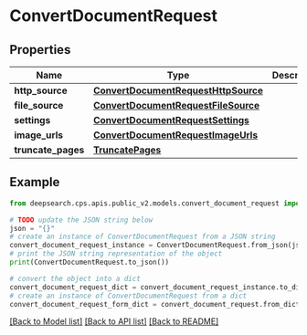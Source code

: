 # ConvertDocumentRequest


## Properties

Name | Type | Description | Notes
------------ | ------------- | ------------- | -------------
**http_source** | [**ConvertDocumentRequestHttpSource**](ConvertDocumentRequestHttpSource.md) |  | [optional] 
**file_source** | [**ConvertDocumentRequestFileSource**](ConvertDocumentRequestFileSource.md) |  | [optional] 
**settings** | [**ConvertDocumentRequestSettings**](ConvertDocumentRequestSettings.md) |  | [optional] 
**image_urls** | [**ConvertDocumentRequestImageUrls**](ConvertDocumentRequestImageUrls.md) |  | [optional] 
**truncate_pages** | [**TruncatePages**](TruncatePages.md) |  | [optional] 

## Example

```python
from deepsearch.cps.apis.public_v2.models.convert_document_request import ConvertDocumentRequest

# TODO update the JSON string below
json = "{}"
# create an instance of ConvertDocumentRequest from a JSON string
convert_document_request_instance = ConvertDocumentRequest.from_json(json)
# print the JSON string representation of the object
print(ConvertDocumentRequest.to_json())

# convert the object into a dict
convert_document_request_dict = convert_document_request_instance.to_dict()
# create an instance of ConvertDocumentRequest from a dict
convert_document_request_form_dict = convert_document_request.from_dict(convert_document_request_dict)
```
[[Back to Model list]](../README.md#documentation-for-models) [[Back to API list]](../README.md#documentation-for-api-endpoints) [[Back to README]](../README.md)


